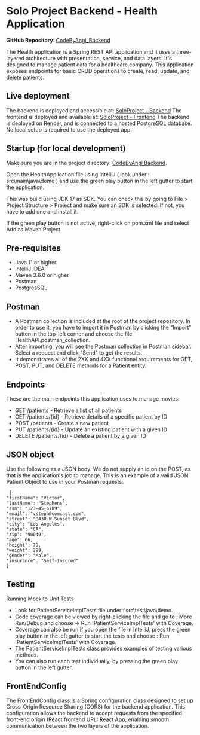 # Solo Project Backend - Health Application
**GitHub Repository**: [CodeByAngi_Backend](https://github.com/codebyangi/SoloProject/tree/main/codebyangi_backend)

The Health application is a Spring REST API application and it uses a three-layered architecture with presentation, service, and data layers.
It's designed to manage patient data for a healthcare company.
This application exposes endpoints for basic CRUD operations to create, read, update, and delete patients.

## Live deployment 
The backend is deployed and accessible at: [SoloProject - Backend](https://soloproject-ymc1.onrender.com/patients)
The frontend is deployed and available at: [SoloProject - Frontend](https://soloproject-frontend.netlify.app/)
The backend is deployed on Render, and is connected to a hosted PostgreSQL database.
No local setup is required to use the deployed app.

## Startup (for local development)

Make sure you are in the project directory: [CodeByAngi Backend](https://github.com/codebyangi/SoloProject/tree/main/codebyangi_backend).

Open the HealthApplication file using IntelliJ ( look under : src\main\java\demo ) and use the green play button in the left gutter to start the application.

This was build using JDK 17 as SDK. You can check this by going to File > Project Structure > Project and make sure an SDK is selected. If not, you have to add one and install it. 

If the green play button is not active, right-click on pom.xml file and select Add as Maven Project.  

## Pre-requisites

- Java 11 or higher
- IntelliJ IDEA
- Maven 3.6.0 or higher
- Postman
- PostgresSQL

## Postman

- A Postman collection is included at the root of the project repository. In order to use it, you have to import it in Postman by clicking the "Import" button in the top-left corner and choose the file HealthAPI.postman_collection.
- After importing, you will see the Postman collection in Postman sidebar. Select a request and click "Send" to get the results.
- It demonstrates all of the 2XX and 4XX functional requirements for GET, POST, PUT, and DELETE methods for a Patient entity. 

## Endpoints

These are the main endpoints this application uses to manage movies:

- GET /patients - Retrieve a list of all patients
- GET /patients/{id} - Retrieve details of a specific patient by ID
- POST /patients - Create a new patient
- PUT /patients/{id} - Update an existing patient with a given ID
- DELETE /patients/{id} - Delete a patient by a given ID

## JSON object

Use the following as a JSON body. 
We do not supply an id on the POST, as that is the application's job to manage.
This is an example of a valid JSON Patient Object to use in your Postman requests:
```
 {
"firstName": "Victor", 
"lastName": "Stephens", 
"ssn": "123-45-6789",
"email": "vsteph@comcast.com",
"street": "8430 W Sunset Blvd",
"city": "Los Angeles",
"state": "CA",
"zip": "90049",
"age": 66,
"height": 79,
"weight": 299,
"gender": "Male",
"insurance": "Self-Insured"
}
```

## Testing
Running Mockito Unit Tests

- Look for PatientServiceImplTests file under : src\test\java\demo.
- Code coverage can be viewed by right-clicking the file and go to : More Run/Debug and choose => Run 'PatientServiceImplTests' with Coverage.
- Coverage can also be run if you open the file in IntelliJ, press the green play button in the left gutter to start the tests and choose : Run 'PatientServiceImplTests' with Coverage.
- The PatientServiceImplTests class provides examples of testing various methods.
- You can also run each test individually, by pressing the green play button in the left gutter.

## FrontEndConfig

The FrontEndConfig class is a Spring configuration class designed to set up Cross-Origin Resource Sharing (CORS) for 
the backend application. This configuration allows the backend to accept requests from the specified front-end origin 
(React frontend URL: [React App](https://soloproject-frontend.netlify.app), 
enabling smooth communication between the two layers of the application.
